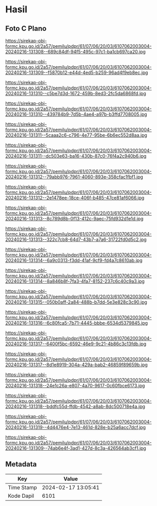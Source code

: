 # Hasil

## Foto C Plano

https://sirekap-obj-formc.kpu.go.id/2a57/pemilu/pdpr/61/07/06/20/03/6107062003004-20240216-131308--689c84df-94f5-495c-97c1-ba1cb697ca20.jpg

https://sirekap-obj-formc.kpu.go.id/2a57/pemilu/pdpr/61/07/06/20/03/6107062003004-20240216-131309--f5870b12-e44d-4ed5-b259-96ad4f9eb8ec.jpg

https://sirekap-obj-formc.kpu.go.id/2a57/pemilu/pdpr/61/07/06/20/03/6107062003004-20240216-131310--c5be7d3d-1672-459b-8ed3-2fc5da6868fd.jpg

https://sirekap-obj-formc.kpu.go.id/2a57/pemilu/pdpr/61/07/06/20/03/6107062003004-20240216-131310--439784b9-7d5b-4ae4-a97b-b3ffd7708005.jpg

https://sirekap-obj-formc.kpu.go.id/2a57/pemilu/pdpr/61/07/06/20/03/6107062003004-20240216-131311--5caaa2c6-c796-4e77-95be-6b6ec552d8aa.jpg

https://sirekap-obj-formc.kpu.go.id/2a57/pemilu/pdpr/61/07/06/20/03/6107062003004-20240216-131311--dc503e63-ba16-430b-87c0-76f4a2c940b6.jpg

https://sirekap-obj-formc.kpu.go.id/2a57/pemilu/pdpr/61/07/06/20/03/6107062003004-20240216-131312--79abb976-7961-4060-893e-358cfac1fbf1.jpg

https://sirekap-obj-formc.kpu.go.id/2a57/pemilu/pdpr/61/07/06/20/03/6107062003004-20240216-131312--2e1478ee-18ce-406f-b485-47ce81af6066.jpg

https://sirekap-obj-formc.kpu.go.id/2a57/pemilu/pdpr/61/07/06/20/03/6107062003004-20240216-131313--8c789d8b-0f13-412c-9aec-75fd932d1e1d.jpg

https://sirekap-obj-formc.kpu.go.id/2a57/pemilu/pdpr/61/07/06/20/03/6107062003004-20240216-131313--322c7cb8-64d7-43b7-a7a6-31722fd0d5c2.jpg

https://sirekap-obj-formc.kpu.go.id/2a57/pemilu/pdpr/61/07/06/20/03/6107062003004-20240216-131314--6a9c0313-f3dd-41af-9cf9-fd4a7c8610ab.jpg

https://sirekap-obj-formc.kpu.go.id/2a57/pemilu/pdpr/61/07/06/20/03/6107062003004-20240216-131314--8a846b8f-7fa3-4fa7-8152-237c6c40c9a3.jpg

https://sirekap-obj-formc.kpu.go.id/2a57/pemilu/pdpr/61/07/06/20/03/6107062003004-20240216-131315--050b0aff-2a84-488b-b7dd-5e3e828c3c90.jpg

https://sirekap-obj-formc.kpu.go.id/2a57/pemilu/pdpr/61/07/06/20/03/6107062003004-20240216-131316--6c80fca5-7b71-4445-bbbe-6534d5379845.jpg

https://sirekap-obj-formc.kpu.go.id/2a57/pemilu/pdpr/61/07/06/20/03/6107062003004-20240216-131317--6400f5bc-6592-46e9-9c21-4b86c3c13fdb.jpg

https://sirekap-obj-formc.kpu.go.id/2a57/pemilu/pdpr/61/07/06/20/03/6107062003004-20240216-131317--8d1e8919-304a-429a-bab2-46859f89659b.jpg

https://sirekap-obj-formc.kpu.go.id/2a57/pemilu/pdpr/61/07/06/20/03/6107062003004-20240216-131318--24e1c26a-e807-4a70-9617-0c60fbce6173.jpg

https://sirekap-obj-formc.kpu.go.id/2a57/pemilu/pdpr/61/07/06/20/03/6107062003004-20240216-131318--bddfc55d-ffdb-4542-a8ab-8dc500718e4a.jpg

https://sirekap-obj-formc.kpu.go.id/2a57/pemilu/pdpr/61/07/06/20/03/6107062003004-20240216-131319--4d4476e4-7e13-461d-828e-b25a6acc7dcf.jpg

https://sirekap-obj-formc.kpu.go.id/2a57/pemilu/pdpr/61/07/06/20/03/6107062003004-20240216-131309--74ab6e4f-3ad1-427d-8c3a-426564ab3cf1.jpg


## Metadata

| Key        | Value               |
| ---------- | ------------------- |
| Time Stamp | 2024-02-17 13:05:41 |
| Kode Dapil | 6101                |



